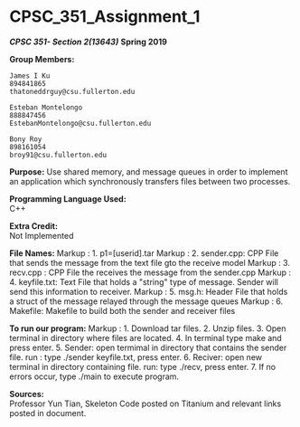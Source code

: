 # CPSC_351_Assignment_1

**_CPSC 351- Section 2(13643)_**
**Spring 2019**


**Group Members:**

	James I Ku
	894841865
	thatoneddrguy@csu.fullerton.edu
    
	Esteban Montelongo
	888847456
	EstebanMontelongo@csu.fullerton.edu
	
	Bony Roy
	898161054
	broy91@csu.fullerton.edu
      
**Purpose:**
Use shared memory, and message queues in order to implement an application which synchronously transfers files between two processes.


**Programming Language Used:**	
	C++

**Extra Credit:**	
	Not Implemented
		 
 
**File Names:**	
   Markup : 1. p1=[userid].tar
   Markup : 2. sender.cpp: CPP File that sends the message from the text file gto the receive model
   Markup : 3. recv.cpp : CPP File the receives the message from the sender.cpp
   Markup : 4. keyfile.txt: Text File that holds a "string" type of message. Sender will send this information to receiver.
   Markup : 5. msg.h: Header File that holds a struct of the message relayed through the message queues
   Markup : 6. Makefile: Makefile to build both the sender and receiver files

**To run our program:**	
   Markup : 1. Download tar files.
    2. Unzip files.
    3. Open terminal in directory where files are located.
    4. In terminal type make and press enter.
    5. Sender: open termimal in directory that contains the sender file. run : type ./sender keyfile.txt, press enter.
    6. Reciver: open new terminal in directory containing file. run: type ./recv, press enter.
    7. If no errors occur, type ./main to execute program.



**Sources:** 	
	Professor Yun Tian, Skeleton Code posted on Titanium and relevant links posted in document.
